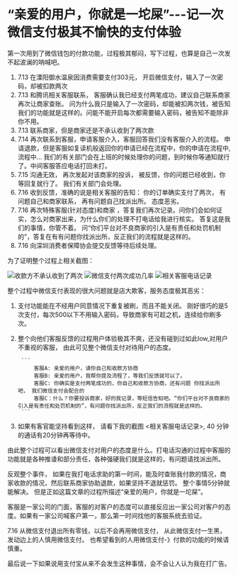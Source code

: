 # “亲爱的用户，你就是一坨屎”---记一次微信支付极其不愉快的支付体验

第一次用到了微信钱包的付款功能，过程极其郁闷，写下过程，也算是自己一次发不起波澜的呐喊吧。

1. 7.13 在溧阳御水温泉因消费需要支付303元， 开启微信支付，输入了一次密码，却被扣款两次
2. 7.13 和腾讯相关客服联系， 客服确认我已经支付两笔成功，建议自己联系商家再次让商家查账。 问为什么我只是输入了一次密码，却能被扣两次钱，被告知我们的功能就是这样的。问能不能开启每次都需要输入密码，被告知不能除非你不用。
3. 7.13 联系商家，但是商家还是不承认收到了两次款
4. 7.14 再次联系到客服，申请客服介入，客服回答我们没有客服介入的流程。 申请退款，但是客服如复读机般返回你的申请已经在流程中，你的申请在流程中, 流程中... 我们的有关部门会在上班的时候处理你的问题，到时候你等通知就行了。中间客服答应电话打回未打。
5. 7.15 沟通无效， 再次发起对该商家的投诉， 被反馈，你的问题已经收到，你等回复就行了。 我们有关部门会处理。
6. 7.16 收到反馈，准确的说是相关客服的告知： 你的订单确实支付了两次， 有问题自己和商家联系， 再有问题自己找派出所。 态度恶劣。
7. 7.16 再次特殊客服(针对态度)和商家 ，答复我们再次记录。问你们会如何证实，怎么对商家出来，为什么你们的处理不打电话给我进行核实。 答复这是我们的事情，你管不着。 问“你们平台对不良商家的引入是有责任和处罚机制的”，答复在有有问题你找派出所，反正我们的流程就是这样的。
8. 7.16 向深圳消费者保障协会提交反馈等待后续处理。

为了证明整个过程上相关截图：

![收款方不承认收到了两次](https://img.alicdn.com/imgextra/i3/46754672/TB2IO8BdNxmpuFjSZFNXXXrRXXa_!!46754672.png)
![微信支付两次成功几率](https://img.alicdn.com/imgextra/i1/46754672/TB2fFt9c3xlpuFjSszgXXcJdpXa_!!46754672.png)
![相关客服电话记录](https://img.alicdn.com/imgextra/i3/46754672/TB2KjNEdS0mpuFjSZPiXXbssVXa_!!46754672.jpg)

整个过程中微信支付表现的很大问题就是店大欺客，服务态度极其恶劣：

1. 支付功能能在不经用户同意情况下重复被刷，而且不能关闭。 刚好很巧的是5次支付，每次500以下不用输入密码，导致商家有可趁之机，连续给你刷多次。
2. 整个向他们客服反馈的过程用户体验极其不爽，还没有碰到过如此low,对用户不重视的客服， 由此可见整个微信支付对待用户的态度。
        
        ```
            客服A: 亲爱的用户，请你自己和收款方协商
            客服B: 亲爱的用户，我帮你提及流程了，等我们反馈就可以了。
            客服C: 你确实是支付两笔成功的，你自己和收款方协商，还有问题 你找派出所吧， 我们微信支付会配合的
            客服C：什么？你要投诉商家，好的我记录，等短信告知吧。“你们平台对不良商家的引入是有责任和处罚机制的”，有问题你找派出所，反正我们的流程就是这样的。
        ```

3. 如果有客官能坚持看到这样， 请看下我的截图 <相关客服电话记录>, 40 分钟的通话有20分钟再等待中。

由此整个过程可以看出微信支付对用户的态度是什么。打电话沟通的过程中客服的功能就是各种推诿和部分责任，各种强硬我们就是这样的，有问题请找派出所。

反观整个事件， 如果在我打电话求助的第一时间，能及时查账我付款的情况，商家收款的情况，然后联系商家协助退款，如果坚持不退就惩罚。 整个事情5分钟就能解决。 但是正如这篇文章的过程所描述“亲爱的用户，你就是一坨屎”。

客服是一家公司的门面，客服的对客户的态度可以直接反应出一家公司对客户的态度。如果有一家公司喊客户第一，那么第一时间找他的客服系统去验证。

7.16 从微信支付退出所有零钱，以后不会再用微信支付， 从此微信支付一生黑，发动边上的人慎用微信支付。 也希望看到的人用微信支付-》付款的功能的时候请慎重。

最后说一下如果说用支付宝从来不会发生这种事情，会不会让人认为我在打广告。
      



